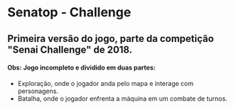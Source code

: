 # Senatop - Challenge

## Primeira versão do jogo, parte da competição "Senai Challenge" de 2018.

#### Obs: Jogo incompleto e dividido em duas partes: 
- Exploração, onde o jogador anda pelo mapa e interage com personagens.
- Batalha, onde o jogador enfrenta a máquina em um combate de turnos.
